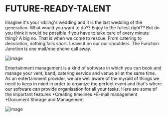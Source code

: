 # FUTURE-READY-TALENT

Imagine it's your sibling's wedding and it is the last wedding of the generation.  What would you want to do?? Enjoy to the fullest right?? But do you think it would be possible if you have to take care of every minute thing? A big no. That is when we come to rescue.  From catering to decoration, nothing falls short. Leave it on our our shoulders. The Function Junction is one mail/one phone call away.

![image](https://user-images.githubusercontent.com/93644947/183867060-171f500c-4296-475f-850b-47ce2316bbfc.png)


Entertainment management is a kind of software in which you can book and manage your vent, band, catering service and venue all at the same time. As an entertainment provider, we are well aware of the myraid of things we need to keep in mind in order to organize the perfect event and that's where our software can provide organisation for all your tasks.
Here are some of the important features
*Creating timelines
*E-mail management
*Document Storage and Management

![image](https://user-images.githubusercontent.com/93644947/183867154-45d9c1c7-4818-42ab-80d0-f88b8f964897.png)
